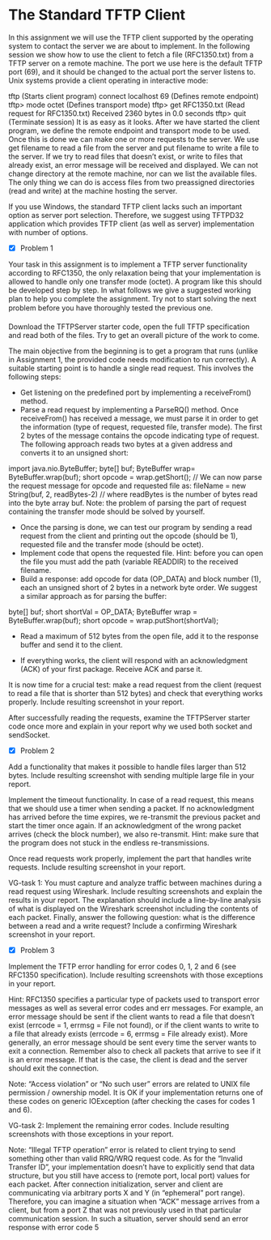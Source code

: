 ﻿# The Standard TFTP Client

In this assignment we will use the TFTP client supported by the operating system to contact the server we are about to implement. In the following session we show how to use the client to fetch a file (RFC1350.txt) from a TFTP server on a remote machine. The port we use here is the default TFTP port (69), and it should be changed to the actual port the server listens to. Unix systems provide a client operating in interactive mode:

tftp (Starts client program)
connect localhost 69 (Defines remote endpoint)
tftp> mode octet (Defines transport mode)
tftp> get RFC1350.txt (Read request for RFC1350.txt)
Received 2360 bytes in 0.0 seconds
tftp> quit (Terminate session)
It is as easy as it looks. After we have started the client program, we define the remote endpoint and transport mode to be used. Once this is done we can make one or more requests to the server. We use get filename to read a file from the server and put filename to write a file to the server. If we try to read files that doesn’t exist, or write to files that already exist, an error message will be received and displayed. We can not change directory at the remote machine, nor can we list the available files. The only thing we can do is access files from two preassigned directories (read and write) at the machine hosting the server.

If you use Windows, the standard TFTP client lacks such an important option as server port selection. Therefore, we suggest using TFTPD32 application which provides TFTP client (as well as server) implementation with number of options.

- [x] Problem 1

Your task in this assignment is to implement a TFTP server functionality according to RFC1350, the only relaxation being that your implementation is allowed to handle only one transfer mode (octet). A program like this should be developed step by step. In what follows we give a suggested working plan to help you complete the assignment. Try not to start solving the next problem before you have thoroughly tested the previous one.

Download the TFTPServer starter code, open the full TFTP specification and read both of the files. Try to get an overall picture of the work to come.

The main objective from the beginning is to get a program that runs (unlike in Assignment 1, the provided code needs modification to run correctly). A suitable starting point is to handle a single read request. This involves the following steps:

- Get listening on the predefined port by implementing a receiveFrom() method.
- Parse a read request by implementing a ParseRQ() method. Once receiveFrom() has received a message, we must parse it in order to get the information (type of request, requested file, transfer mode). The first 2 bytes of the message contains the opcode indicating type of request. The following approach reads two bytes at a given address and converts it to an unsigned short:

 import java.nio.ByteBuffer;
 byte[] buf;
 ByteBuffer wrap= ByteBuffer.wrap(buf);
 short opcode = wrap.getShort();
 // We can now parse the request message for opcode and requested file as:
 fileName = new String(buf, 2, readBytes-2) // where readBytes is the number of bytes read into the byte array buf.
 Note: the problem of parsing the part of request containing the transfer mode should be solved by yourself.
- Once the parsing is done, we can test our program by sending a read request from the client and printing out the opcode (should be 1), requested file and the transfer mode (should be octet).
- Implement code that opens the requested file. Hint: before you can open the file you must add the path (variable READDIR) to the received filename.
- Build a response: add opcode for data (OP_DATA) and block number (1), each an unsigned short of 2 bytes in a network byte order. We suggest a similar approach as for parsing the buffer:

 byte[] buf;
 short shortVal = OP_DATA;
 ByteBuffer wrap = ByteBuffer.wrap(buf);
 short opcode = wrap.putShort(shortVal);
- Read a maximum of 512 bytes from the open file, add it to the response buffer and send it to the client.

- If everything works, the client will respond with an acknowledgment (ACK) of your first package. Receive ACK and parse it.

It is now time for a crucial test: make a read request from the client (request to read a file that is shorter than 512 bytes) and check that everything works properly. Include resulting screenshot in your report.

After successfully reading the requests, examine the TFTPServer starter code once more and explain in your report why we used both socket and sendSocket.

- [x] Problem 2

Add a functionality that makes it possible to handle files larger than 512 bytes. Include resulting screenshot with sending multiple large file in your report.

Implement the timeout functionality. In case of a read request, this means that we should use a timer when sending a packet. If no acknowledgment has arrived before the time expires, we re-transmit the previous packet and start the timer once again. If an acknowledgment of the wrong packet arrives (check the block number), we also re-transmit. Hint: make sure that the program does not stuck in the endless re-transmissions.

Once read requests work properly, implement the part that handles write requests. Include resulting screenshot in your report.

VG-task 1: You must capture and analyze traffic between machines during a read request using Wireshark. Include resulting screenshots and explain the results in your report. The explanation should include a line-by-line analysis of what is displayed on the Wireshark screenshot including the contents of each packet. Finally, answer the following question: what is the difference between a read and a write request? Include a confirming Wireshark screenshot in your report.

- [x] Problem 3

Implement the TFTP error handling for error codes 0, 1, 2 and 6 (see RFC1350 specification). Include resulting screenshots with those exceptions in your report.

Hint: RFC1350 specifies a particular type of packets used to transport error messages as well as several error codes and err messages. For example, an error message should be sent if the client wants to read a file that doesn’t exist (errcode = 1, errmsg = File not found), or if the client wants to write to a file that already exists (errcode = 6, errmsg = File already exist). More generally, an error message should be sent every time the server wants to exit a connection. Remember also to check all packets that arrive to see if it is an error message. If that is the case, the client is dead and the server should exit the connection.

Note: “Access violation” or “No such user” errors are related to UNIX file permission / ownership model. It is OK if your implementation returns one of these codes on generic IOException (after checking the cases for codes 1 and 6).

VG-task 2: Implement the remaining error codes. Include resulting screenshots with those exceptions in your report.

Note: “Illegal TFTP operation” error is related to client trying to send something other than valid RRQ/WRQ request code. As for the “Invalid Transfer ID”, your implementation doesn’t have to explicitly send that data structure, but you still have access to (remote port, local port) values for each packet. After connection initialization, server and client are communicating via arbitrary ports X and Y (in “ephemeral” port range). Therefore, you can imagine a situation when “ACK” message arrives from a client, but from a port Z that was not previously used in that particular communication session. In such a situation, server should send an error response with error code 5
